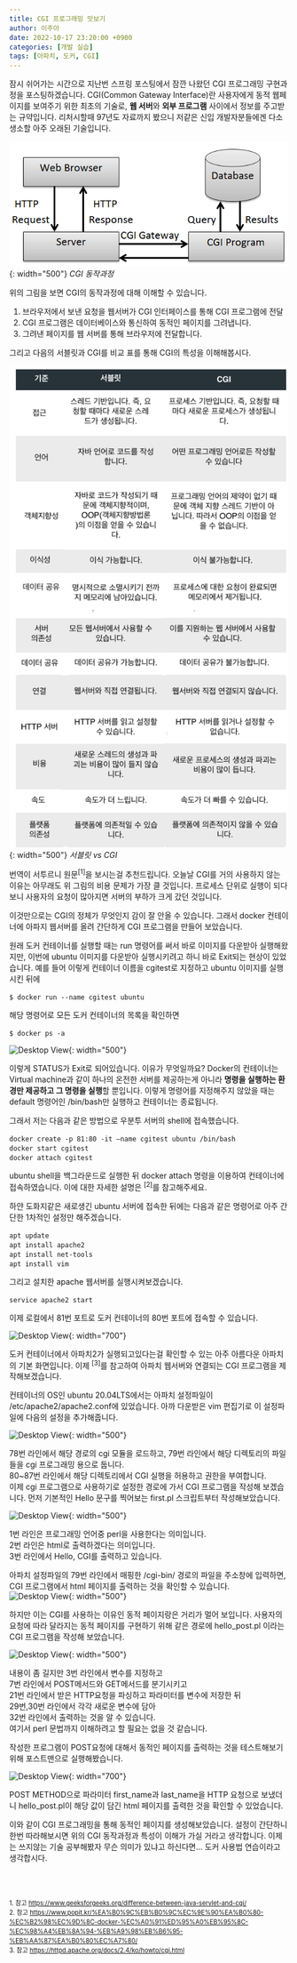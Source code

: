 ```yaml
---
title: CGI 프로그래밍 맛보기
author: 이주아
date: 2022-10-17 23:20:00 +0900
categories: [개발 실습]
tags: [아파치, 도커, CGI]
---
```


잠시 쉬어가는 시간으로 지난번 스프링 포스팅에서 잠깐 나왔던 CGI 프로그래밍 구현과정을 포스팅하겠습니다. CGI(Common Gateway Interface)란 사용자에게 동적 웹페이지를 보여주기 위한 최초의 기술로, **웹 서버**와 **외부 프로그램** 사이에서 정보를 주고받는 규약입니다. 리처시할때 97년도 자료까지 봤으니 저같은 신입 개발자분들에겐 다소 생소할 아주 오래된 기술입니다. 

![Desktop View](/assets/img/20221015/1.png){: width="500"} _CGI 동작과정_

위의 그림을 보면 CGI의 동작과정에 대해 이해할 수 있습니다.
1. 브라우저에서 보낸 요청을 웹서버가 CGI 인터페이스를 통해 CGI 프로그램에 전달
2. CGI 프로그램은 데이터베이스와 통신하여 동적인 페이지를 그려냅니다.
3. 그려낸 페이지를 웹 서버를 통해 브라우저에 전달합니다.


그리고 다음의 서블릿과 CGI를 비교 표를 통해 CGI의 특성을 이해해봅시다.

![Desktop View](/assets/img/20221015/2.png){: width="500"} _서블릿 vs CGI_

번역이 서투르니 원문<sup>[1]</sup>을 보시는걸 추천드립니다. 오늘날 CGI를 거의 사용하지 않는 이유는 아무래도 위 그림의 비용 문제가 가장 클 것입니다. 프로세스 단위로 실행이 되다보니 사용자의 요청이 많아지면 서버의 부하가 크게 갔던 것입니다.

이것만으로는 CGI의 정체가 무엇인지 감이 잘 안올 수 있습니다. 그래서 docker 컨테이너에 아파지 웹서버를 올려 간단하게 CGI 프로그램을 만들어 보았습니다. 

원래 도커 컨테이너를 실행할 때는 run 명령어를 써서 바로 이미지를 다운받아 실행해왔지만, 이번에 ubuntu 이미지를 다운받아 실행시키려고 하니 바로 Exit되는 현상이 있었습니다. 예를 들어 이렇게 컨테이너 이름을 cgitest로 지정하고 ubuntu 이미지를 실행시킨 뒤에

```$ docker run --name cgitest ubuntu ```

해당 명령어로 모든 도커 컨테이너의 목록을 확인하면

```$ docker ps -a```

![Desktop View](/assets/img/20221015/3.png){: width="500"}

이렇게 STATUS가 Exit로 되어있습니다. 이유가 무엇일까요? Docker의 컨테이너는 Virtual machine과 같이 하나의 온전한 서버를 제공하는게 아니라 **명령을 실행하는 환경만 제공하고 그 명령을 실행**할 뿐입니다. 이렇게 명령어를 지정해주지 않았을 때는 default 명령어인 /bin/bash만 실행하고 컨테이너는 종료됩니다.

그래서 저는 다음과 같은 방법으로 우분투 서버의 shell에 접속했습니다.

```docker create -p 81:80 -it —name cgitest ubuntu /bin/bash```   
```docker start cgitest```  
```docker attach cgitest```

ubuntu shell을 백그라운드로 실행한 뒤 docker attach 명령을 이용하여 컨테이너에 접속하였습니다. 이에 대한 자세한 설명은 <sup>[2]</sup>를 참고해주세요. 

하얀 도화지같은 새로생긴 ubuntu 서버에 접속한 뒤에는 다음과 같은 명령어로 아주 간단한 1차적인 설정만 해주겠습니다.

```apt update```  
```apt install apache2```  
```apt install net-tools```  
```apt install vim```

그리고 설치한 apache 웹서버를 실행시켜보겠습니다.  

```service apache2 start```

이제 로컬에서 81번 포트로 도커 컨테이너의 80번 포트에 접속할 수 있습니다.

![Desktop View](/assets/img/20221015/4.png){: width="700"}

도커 컨테이너에서 아파치2가 실행되고있다는걸 확인할 수 있는 아주 아름다운 아파치의 기본 화면입니다. 이제 <sup>[3]</sup>를 참고하여 아파치 웹서버와 연결되는 CGI 프로그램을 제작해보겠습니다.  

컨테이너의 OS인 ubuntu 20.04LTS에서는 아파치 설정파일이 /etc/apache2/apache2.conf에 있었습니다. 아까 다운받은 vim 편집기로 이 설정파일에 다음의 설정을 추가해줍니다.

![Desktop View](/assets/img/20221015/5.png){: width="500"}

78번 라인에서 해당 경로의 cgi 모듈을 로드하고,
79번 라인에서 해당 디렉토리의 파일들을 cgi 프로그래밍 용으로 둡니다.  
80~87번 라인에서 해당 디렉토리에서 CGI 실행을 허용하고 권한을 부여합니다.   
이제 cgi 프로그램으로 사용하기로 설정한 경로에 가서 CGI 프로그램을 작성해 보겠습니다. 먼저 기본적인 Hello 문구를 찍어보는 first.pl 스크립트부터 작성해보았습니다. 

![Desktop View](/assets/img/20221015/6.png){: width="500"}

1번 라인은 프로그래밍 언어중 perl을 사용한다는 의미입니다.  
2번 라인은 html로 출력하겠다는 의미입니다.  
3번 라인에서 Hello, CGI를 출력하고 있습니다.

아파치 설정파일의 79번 라인에서 매핑한 /cgi-bin/ 경로의 파일을 주소창에 입력하면, CGI 프로그램에서 html 페이지를 출력하는 것을 확인할 수 있습니다.
![Desktop View](/assets/img/20221015/7.png){: width="500"}

하지만 이는 CGI를 사용하는 이유인 동적 페이지랑은 거리가 멀어 보입니다. 사용자의 요청에 따라 달라지는 동적 페이지를 구현하기 위해 같은 경로에 hello_post.pl 이라는 CGI 프로그램을 작성해 보았습니다.

![Desktop View](/assets/img/20221015/8.png){: width="500"}

내용이 좀 길지만 3번 라인에서 변수를 지정하고  
7번 라인에서 POST메서드와 GET메서드를 분기시키고  
21번 라인에서 받은 HTTP요청을 파싱하고 파라미터를 변수에 저장한 뒤  
29번,30번 라인에서 각각 새로운 변수에 담아  
32번 라인에서 출력하는 것을 알 수 있습니다.  
여기서 perl 문법까지 이해하려고 할 필요는 없을 것 같습니다.

작성한 프로그램이 POST요청에 대해서 동적인 페이지를 출력하는 것을 테스트해보기 위해 포스트맨으로 실행해봤습니다.

![Desktop View](/assets/img/20220928/6.png){: width="700"}

POST METHOD으로 파라미터 first_name과 last_name을 HTTP 요청으로 보냈더니 hello_post.pl이 해당 값이 담긴 html 페이지를 출력한 것을 확인할 수 있었습니다. 

이와 같이 CGI 프로그래밍을 통해 동적인 페이지를 생성해보았습니다. 설정이 간단하니 한번 따라해보시면 위의 CGI 동작과정과 특성이 이해가 가실 거라고 생각합니다. 이제는 쓰지않는 기술 공부해봤자 무슨 의미가 있냐고 하신다면... 도커 사용법 연습이라고 생각합시다. 


<br>
<br>



<span style="font-size:80%"><a name="footnote_1">1</a>. 참고 <https://www.geeksforgeeks.org/difference-between-java-servlet-and-cgi/></span>  
<span style="font-size:80%"><a name="footnote_2">2</a>. 참고 <https://www.popit.kr/%EA%B0%9C%EB%B0%9C%EC%9E%90%EA%B0%80-%EC%B2%98%EC%9D%8C-docker-%EC%A0%91%ED%95%A0%EB%95%8C-%EC%98%A4%EB%8A%94-%EB%A9%98%EB%B6%95-%EB%AA%87%EA%B0%80%EC%A7%80/></span>  
<span style="font-size:80%"><a name="footnote_3">3</a>. 참고 <https://httpd.apache.org/docs/2.4/ko/howto/cgi.html></span>
